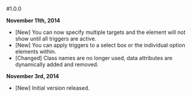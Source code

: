 #1.0.0

**November 11th, 2014**

- [New] You can now specify multiple targets and the element will not show until all triggers are active.
- [New] You can apply triggers to a select box or the individual option elements within.
- [Changed] Class names are no longer used, data attributes are dynamically added and removed.

**November 3rd, 2014**

- [New] Initial version released.
